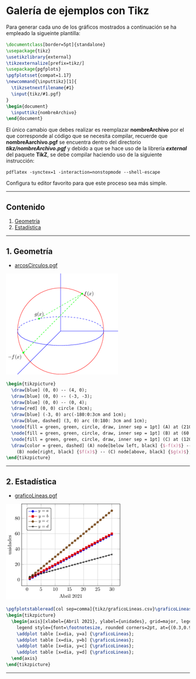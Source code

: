 # Galería de ejemplos con Tikz

Para generar cada uno de los gráficos mostrados a continuación se ha empleado la sigueinte plantilla:

```tex
\documentclass[border=5pt]{standalone}
\usepackage{tikz}
\usetikzlibrary{external}
\tikzexternalize[prefix=tikz/]
\usepackage{pgfplots}
\pgfplotsset{compat=1.17}
\newcommand{\inputtikz}[1]{
  \tikzsetnextfilename{#1}
  \input{tikz/#1.pgf}
}
\begin{document}
  \inputtikz{nombreArchivo}
\end{document}
```
El único camabio que debes realizar es reemplazar **nombreArchivo** por el que corresponde al código que se necesita compilar, recuerde que **nombreAarchivo.pgf** se encuentra dentro del directorio ***tikz/nombreArchivo.pgf***  y debido a que se hace uso de la librería ***external*** del paquete **TikZ**, se debe compilar haciendo uso de la siguiente instrucción:

```shell
pdflatex -synctex=1 -interaction=nonstopmode --shell-escape
```
Configura tu editor favorito para que este proceso sea más simple.
****

## Contenido
1. [Geometría](#geometria)
2. [Estadística](#estadistica)

****
## 1. Geometría <a name = "geometria"></a>

* [arcosCirculos.pgf](https://github.com/richmon43/ejemplosTikz/blob/master/tikz/arcosCirculos.pdf)

![](./tikz/arcosCirculos.png)

```tex
\begin{tikzpicture}
  \draw[blue] (0, 0) -- (4, 0);
  \draw[blue] (0, 0) -- (-3, -3);
  \draw[blue] (0, 0) -- (0, 4);
  \draw[red] (0, 0) circle (3cm);
  \draw[blue] (-3, 0) arc(-180:0:3cm and 1cm);
  \draw[blue, dashed] (3, 0) arc (0:180: 3cm and 1cm);
  \node[fill = green, green, circle, draw, inner sep = 1pt] (A) at (210:3) {};
  \node[fill = green, green, circle, draw, inner sep = 1pt] (B) at (60:3) {};
  \node[fill = green, green, circle, draw, inner sep = 1pt] (C) at (120:3cm and 1cm) {};
  \draw[color = green, dashed] (A) node[below left, black] {$-f(x)$} -- %
    (B) node[right, black] {$f(x)$} -- (C) node[above, black] {$g(x)$};
\end{tikzpicture}
```
****

## 2. Estadística <a name = "estadistica"></a>

* [graficoLineas.pgf](https://github.com/richmon43/ejemplosTikz/blob/master/tikz/graficoLineas.pdf)

![](./tikz/graficoLineas.png)

```tex
\pgfplotstableread[col sep=comma]{tikz/graficoLineas.csv}\graficoLineas
\begin{tikzpicture}
  \begin{axis}[xlabel={Abril 2021}, ylabel={unidades}, grid=major, legend entries={$y=a$,$y=b$,$y=c$,$y=d$}, %
    legend style={font=\footnotesize, rounded corners=2pt, at={(0.3,0.95)}}]
    \addplot table [x=dia, y=a] {\graficoLineas};
    \addplot table [x=dia, y=b] {\graficoLineas};
    \addplot table [x=dia, y=c] {\graficoLineas};
    \addplot table [x=dia, y=d] {\graficoLineas};
  \end{axis}
\end{tikzpicture}
```
****
